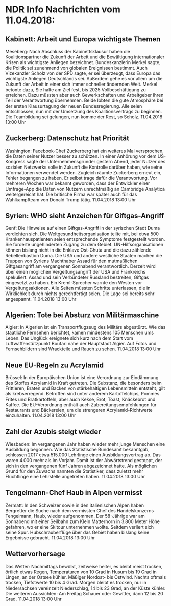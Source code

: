# NDR Info Nachrichten vom 11.04.2018:


## Kabinett: Arbeit und Europa wichtigste Themen
Meseberg: Nach Abschluss der Kabinettsklausur haben die Koalitionspartner die Zukunft der Arbeit und die Bewältigung internationaler Krisen als wichtigste Anliegen bezeichnet. Bundeskanzlerin Merkel sagte, die Politik sei zunehmend von globalen Ereignissen bestimmt. Auch Vizekanzler Scholz von der SPD sagte, er sei überzeugt, dass Europa das wichtigste Anliegen Deutschlands sei. Außerdem gehe es vor allem um die Zukunft der Arbeit in einer sich immer schneller ändernden Welt. Merkel betonte dazu, Sie halte am Ziel fest, bis 2025 Vollbeschäftigung zu erreichen. Dazu müssten aber auch Gewerkschaften und Arbeitgeber ihren Teil der Verantwortung  übernehmen. Beide lobten die gute Atmosphäre bei der ersten Klausurtagung der neuen Bundesregierung. Alle seien entschlossen, nun mit der Umsetzung des Koalitionsvertrags zu beginnen. Die Teambildung sei gelungen, nun komme der Rest, so Scholz. 11.04.2018 13:00 Uhr 

## Zuckerberg: Datenschutz hat Priorität
Washington: Facebook-Chef Zuckerberg hat ein weiteres Mal versprochen, die Daten seiner Nutzer besser zu schützen. In einer Anhörung vor dem US-Kongress sagte der Unternehmensgründer gestern Abend, jeder Nutzer des sozialen Netzwerks solle in Zukunft die Kontrolle darüber haben, wie seine Informationen verwendet werden. Zugleich räumte Zuckerberg erneut ein, Fehler begangen zu haben. Er selbst trage dafür die Verantwortung. Vor mehreren Wochen war bekannt geworden, dass der Entwickler einer Umfrage-App die Daten von Nutzern unrechtmäßig an Cambridge Analytica weitergereicht hat. Die britische Firma war später auch für das Wahlkampfteam von Donald Trump tätig. 11.04.2018 13:00 Uhr 

## Syrien: WHO sieht Anzeichen für Giftgas-Angriff
Genf: Die Hinweise auf einen Giftgas-Angriff in der syrischen Stadt Duma verdichten sich. Die Weltgesundheitsorganisation teilte mit, bei etwa 500 Krankenhauspatienten seien entsprechende Symptome festgestellt worden. Sie forderte ungehinderten Zugang zu dem Gebiet. UN-Hilfsorganisationen können bislang nicht in die Enklave Ost-Ghuta und die dazu zählende Rebellenbastion Duma. Die USA und andere westliche Staaten machen die Truppen von Syriens Machthaber Assad für den mutmaßlichen Giftgasangriff am vergangenen Sonnabend   verantwortlich. Derzeit wird über einen möglichen Vergeltungsangriff der USA und Frankreichs spekuliert. Assad und sein Verbündeter Russland bestreiten, Giftgas eingesetzt zu haben. Ein Kreml-Sprecher warnte den Westen vor Vergeltungsaktionen. Alle Seiten müssten Schritte unterlassen, die in Wirklichkeit durch nichts gerechtfertigt seien. Die Lage sei bereits sehr angespannt. 11.04.2018 13:00 Uhr 

## Algerien: Tote bei Absturz von Militärmaschine
Algier: In Algerien ist ein Transportflugzeug des Militärs abgestürzt. Wie das staatliche Fernsehen berichtet, kamen mindestens 105 Menschen ums Leben. Das Unglück ereignete sich kurz nach dem Start vom Luftwaffenstützpunkt Boufari nahe der Hauptstadt Algier. Auf Fotos und Fernsehbildern sind Wrackteile und Rauch zu sehen. 11.04.2018 13:00 Uhr 

## Neue EU-Regeln zu Acrylamid
Brüssel: In der Europäischen Union ist eine Verordnung zur Eindämmung des Stoffes Acrylamid in Kraft getreten. Die Substanz, die besonders beim Frittieren, Braten und Backen von stärkehaltigen Lebensmitteln entsteht, gilt als krebserregend. Betroffen sind unter anderem Kartoffelchips, Pommes Frites und Bratkartoffeln, aber auch Kekse, Brot, Toast, Knäckebrot und Kaffee. Die EU-Verordnung enthält auch  Zubereitungsempfehlungen für Restaurants und Bäckereien, um die strengeren Acrylamid-Richtwerte einzuhalten. 11.04.2018 13:00 Uhr 

## Zahl der Azubis steigt wieder
Wiesbaden: Im vergangenen Jahr haben wieder mehr junge Menschen eine Ausbildung begonnen. Wie das Statistische Bundesamt bekanntgab, schlossen 2017 etwa 515.000 Lehrlinge einen Ausbildungsvertrag ab. Das waren 4.000 mehr als im Vorjahr. Damit ist der Abwärtstrend gestoppt, der sich in den vergangenen fünf Jahren abgezeichnet hatte. Als möglichen Grund für den Zuwachs nannten die Statistiker, dass zuletzt mehr Flüchtlinge eine Lehrstelle angetreten haben. 11.04.2018 13:00 Uhr 

## Tengelmann-Chef Haub in Alpen vermisst
Zermatt: In den Schweizer sowie in den italienischen Alpen haben Bergretter die Suche nach dem vermissten Chef des Handelskonzerns Tengelmann, Haub, wieder aufgenommen. Der 58-Jährige war am Sonnabend mit einer Seilbahn zum Klein Matterhorn in 3.800 Meter Höhe gefahren, wo er eine Skitour unternehmen wollte. Seitdem verliert sich seine Spur. Hubschrauberflüge über das Gebiet haben bislang keine Ergebnisse gebracht. 11.04.2018 13:00 Uhr 

## Wettervorhersage
Das Wetter:
Nachmittags bewölkt, zeitweise heiter, es bleibt meist trocken, örtlich etwas Regen, Temperaturen von 10 Grad in Husum bis 19 Grad in Lingen, an der Ostsee kühler. Mäßiger Nordost- bis Ostwind. Nachts oftmals trocken, Tiefstwerte 10 bis 4 Grad. Morgen bleibt es trocken, nur in Niedersachsen vereinzelt Niederschlag, 14 bis 23 Grad, an der Küste kühler. Die weiteren Aussichten: Am Freitag Schauer oder Gewitter, dann 12 bis 20 Grad. 11.04.2018 13:00 Uhr 
